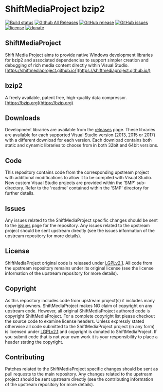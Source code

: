 ShiftMediaProject bzip2
=============
[![Build status](https://ci.appveyor.com/api/projects/status/a3l1om4ydbad12ga?svg=true)](https://ci.appveyor.com/project/Sibras/bzip2)
[![Github All Releases](https://img.shields.io/github/downloads/ShiftMediaProject/bzip2/total.svg)](https://github.com/ShiftMediaProject/bzip2/releases)
[![GitHub release](https://img.shields.io/github/release/ShiftMediaProject/bzip2.svg)](https://github.com/ShiftMediaProject/bzip2/releases/latest)
[![GitHub issues](https://img.shields.io/github/issues/ShiftMediaProject/bzip2.svg)](https://github.com/ShiftMediaProject/bzip2/issues)
[![license](https://img.shields.io/github/license/ShiftMediaProject/bzip2.svg)](https://github.com/ShiftMediaProject/bzip2)
[![donate](https://img.shields.io/badge/donate-link-brightgreen.svg)](https://shiftmediaproject.github.io/8-donate/)
## ShiftMediaProject

Shift Media Project aims to provide native Windows development libraries for bzip2 and associated dependencies to support simpler creation and debugging of rich media content directly within Visual Studio. [https://shiftmediaproject.github.io/](https://shiftmediaproject.github.io/)

## bzip2

A freely available, patent free, high-quality data compressor. [https://bzip.org](https://bzip.org)

## Downloads

Development libraries are available from the [releases](https://github.com/ShiftMediaProject/bzip2/releases) page. These libraries are available for each supported Visual Studio version (2013, 2015 or 2017) with a different download for each version. Each download contains both static and dynamic libraries to choose from in both 32bit and 64bit versions.

## Code

This repository contains code from the corresponding upstream project with additional modifications to allow it to be compiled with Visual Studio. New custom Visual Studio projects are provided within the 'SMP' sub-directory. Refer to the 'readme' contained within the 'SMP' directory for further details.

## Issues

Any issues related to the ShiftMediaProject specific changes should be sent to the [issues](https://github.com/ShiftMediaProject/bzip2/issues) page for the repository. Any issues related to the upstream project should be sent upstream directly (see the issues information of the upstream repository for more details).

## License

ShiftMediaProject original code is released under [LGPLv2.1](https://www.gnu.org/licenses/lgpl-2.1.html). All code from the upstream repository remains under its original license (see the license information of the upstream repository for more details).

## Copyright

As this repository includes code from upstream project(s) it includes many copyright owners. ShiftMediaProject makes NO claim of copyright on any upstream code. However, all original ShiftMediaProject authored code is copyright ShiftMediaProject. For a complete copyright list please checkout the source code to examine license headers. Unless expressly stated otherwise all code submitted to the ShiftMediaProject project (in any form) is licensed under [LGPLv2.1](https://www.gnu.org/licenses/lgpl-2.1.html) and copyright is donated to ShiftMediaProject. If you submit code that is not your own work it is your responsibility to place a header stating the copyright.

## Contributing

Patches related to the ShiftMediaProject specific changes should be sent as pull requests to the main repository. Any changes related to the upstream project should be sent upstream directly (see the contributing information of the upstream repository for more details).